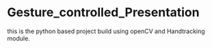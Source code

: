 # Gesture_controlled_Presentation
this is the python based project build using openCV and Handtracking module.
